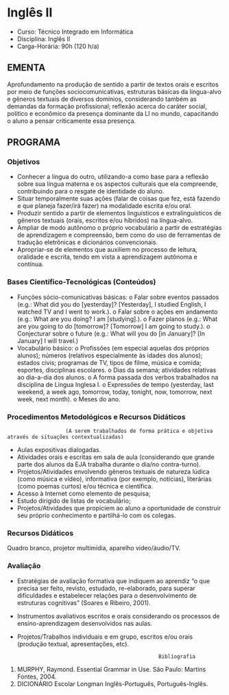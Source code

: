# Inglês II 


* Curso: Técnico Integrado em Informática
* Disciplina: Inglês II
* Carga-Horária: 90h (120 h/a)

## EMENTA

Aprofundamento na produção de sentido a partir de textos orais e escritos por meio de funções sociocomunicativas,
estruturas básicas da língua-alvo e gêneros textuais de diversos domínios, considerando também as demandas da
formação profissional; reflexão acerca do caráter social, político e econômico da presença dominante da LI no mundo,
capacitando o aluno a pensar criticamente essa presença.

## PROGRAMA
### Objetivos

*   Conhecer a língua do outro, utilizando-a como base para a reflexão sobre sua língua materna e os aspectos culturais
    que ela compreende, contribuindo para o resgate de identidade do aluno.
*   Situar temporalmente suas ações (falar de coisas que fez, está fazendo e que planeja fazer/irá fazer) na modalidade
    escrita e/ou oral.
*   Produzir sentido a partir de elementos linguísticos e extralinguísticos de gêneros textuais (orais, escritos e/ou
    híbridos) na língua-alvo.
*   Ampliar de modo autônomo o próprio vocabulário a partir de estratégias de aprendizagem e compreensão, bem
    como do uso de ferramentas de tradução eletrônicas e dicionários convencionais.
*   Apropriar-se de elementos que auxiliem no processo de leitura, oralidade e escrita, tendo em vista a aprendizagem
    autônoma e contínua.

### Bases Científico-Tecnológicas (Conteúdos)

*   Funções sócio-comunicativas básicas:
           o Falar sobre eventos passados (e.g.: What did you do [yesterday]? [Yesterday], I studied English, I
                watched TV and I went to work.).
           o Falar sobre o ações em andamento (e.g.: What are you doing? I am [studying].).
           o Fazer planos (e.g.: What are you going to do [tomorrow]? [Tomorrow] I am going to study.).
           o Conjecturar sobre o future (e.g.: What will you do [in January]? [In January] I will travel.)
*   Vocabulário básico:
           o Profissões (em especial aquelas dos próprios alunos); números (relativos especialmente às idades dos
                alunos); estados civis; programas de TV, tipos de filme, música e comida; esportes, disciplinas
                escolares.
           o Dias da semana; atividades relativas ao dia-a-dia dos alunos.
           o A forma passada dos verbos trabalhados na disciplina de Língua Inglesa I.
           o Expressões de tempo (yesterday, last weekend, a week ago, tomorrow, today, tonight, now, tomorrow,
                next week, next month).
           o Meses do ano.

### Procedimentos Metodológicos e Recursos Didáticos
                       (A serem trabalhados de forma prática e objetiva através de situações contextualizadas)
*   Aulas expositivas dialogadas.
*   Atividades orais e escritas em sala de aula (considerando que grande parte dos alunos da EJA trabalha durante o
    dia/no contra-turno).
*   Projetos/Atividades envolvendo gêneros textuais de natureza lúdica (como música e vídeo), informativa (por exemplo,
    notícias), literárias (como poemas curtos) e/ou técnica e científica.
*   Acesso à Internet como elemento de pesquisa;
*   Estudo dirigido de listas de vocabulário;
*   Projetos/Atividades que propiciem ao aluno a oportunidade de construir seu próprio conhecimento e partilhá-lo com os
    colegas.

### Recursos Didáticos

Quadro branco, projetor multimídia, aparelho vídeo/áudio/TV.

### Avaliação

*   Estratégias de avaliação formativa que indiquem ao aprendiz “o que precisa ser feito, revisto, estudado, re-elaborado,
    para superar dificuldades e estabelecer relações para o desenvolvimento de estruturas cognitivas” (Soares e Ribeiro,
    2001).
*    Instrumentos avaliativos escritos e orais considerando os processos de ensino-aprendizagem desenvolvidos nas aulas.
*    Projetos/Trabalhos individuais e em grupo, escritos e/ou orais (produção textual, apresentações, etc).

                                                       Bibliografia
1.   MURPHY, Raymond. Essential Grammar in Use. São Paulo: Martins Fontes, 2004.
2.   DICIONÁRIO Escolar Longman Inglês-Português, Português-Inglês.



